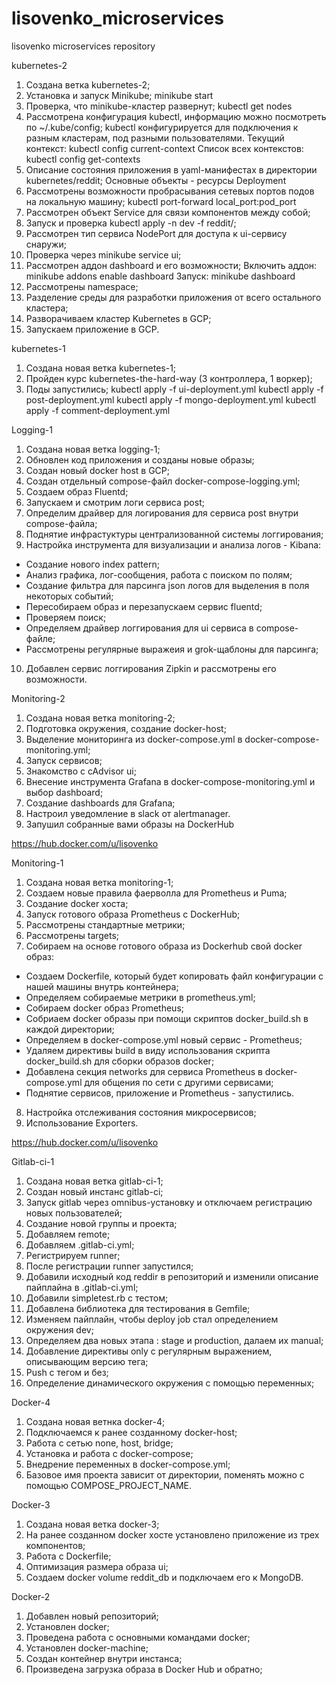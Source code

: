 # lisovenko_microservices
lisovenko microservices repository

kubernetes-2

1. Создана ветка kubernetes-2;
2. Установка и запуск Minikube;
minikube start
3. Проверка, что minikube-кластер развернут;
kubectl get nodes
4. Рассмотрена конфигурация kubectl, информацию можно посмотреть по ~/.kube/config;
kubectl конфигурируется для подключения к разным кластерам, под разными пользователями.
Текущий контекст: kubectl config current-context
Список всех контекстов: kubectl config get-contexts
5. Описание состояния приложения в yaml-манифестах в директории kubernetes/reddit;
Основные объекты - ресурсы Deployment
6. Рассмотрены возможности пробрасывания сетевых портов подов на локальную машину;
kubectl port-forward <pod-name> local_port:pod_port
7. Рассмотрен объект Service для связи компонентов между собой;
8. Запуск и проверка kubectl apply -n dev -f reddit/;
9. Рассмотрен тип сервиса NodePort для доступа к ui-сервису снаружи;
10. Проверка через minikube service ui;
11. Рассмотрен аддон dashboard и его возможности;
Включить аддон: minikube addons enable dashboard
Запуск: minikube dashboard
12. Рассмотрены namespace;
13. Разделение среды для разработки приложения от всего остального кластера;
14. Разворачиваем кластер Kubernetes в GCP;
15. Запускаем приложение в GCP.


kubernetes-1

1. Создана новая ветка kubernetes-1;
2. Пройден курс kubernetes-the-hard-way (3 контроллера, 1 воркер);
3. Поды запустились;
kubectl apply -f ui-deployment.yml
kubectl apply -f post-deployment.yml
kubectl apply -f mongo-deployment.yml
kubectl apply -f comment-deployment.yml


Logging-1

1. Создана новая ветка logging-1;
2. Обновлен код приложения и созданы новые образы;
3. Создан новый docker host в GCP;
4. Создан отдельный compose-файл docker-compose-logging.yml;
5. Создаем образ Fluentd;
6. Запускаем и смотрим логи сервиса post;
7. Определим драйвер для логирования для сервиса post внутри compose-файла;
8. Поднятие инфрастуктуры централизованной системы логгирования;
9. Настройка инструмента для визуализации и анализа логов - Kibana:
 - Создание нового index pattern;
 - Анализ графика, лог-сообщения, работа с поиском по полям;
 - Создание фильтра для парсинга json логов для выделения в поля некоторых событий;
 - Пересобираем образ и перезапускаем сервис fluentd;
 - Проверяем поиск;
 - Определяем драйвер логгирования для ui сервиса в compose-файле;
 - Рассмотрены регулярные выражеия и grok-щаблоны для парсинга;
10. Добавлен сервис логгирования Zipkin и рассмотрены его возможности.


Monitoring-2

1. Создана новая ветка monitoring-2;
2. Подготовка окружения, создание docker-host;
3. Выделение мониторинга из docker-compose.yml в docker-compose-monitoring.yml;
4. Запуск сервисов;
5. Знакомство с cAdvisor ui;
6. Внесение инструмента Grafana в docker-compose-monitoring.yml и выбор dashboard;
7. Создание dashboards для Grafana;
8. Настроил уведомление в slack от alertmanager.
9. Запушил собранные вами образы на DockerHub

https://hub.docker.com/u/lisovenko


Monitoring-1

1. Создана новая ветка monitoring-1;
2. Создаем новые правила фаерволла для Prometheus и Puma;
3. Создание docker хоста;
4. Запуск готового образа Prometheus с DockerHub;
5. Рассмотрены стандартные метрики;
6. Рассмотрены targets;
7. Собираем на основе готового образа из Dockerhub свой docker образ:
 - Создаем Dockerfile, который будет копировать файл конфигурации с нашей машины внутрь контейнера;
 - Определяем собираемые метрики в prometheus.yml;
 - Собираем docker образ Prometheus;
 - Собриаем docker образы при помощи скриптов docker_build.sh в каждой директории;
 - Определяем в docker-compose.yml новый сервис - Prometheus;
 - Удаляем директивы build в виду использования скрипта docker_build.sh для сборки образов docker;
 - Добавлена секция networks для сервиса Prometheus в docker-compose.yml для общения по сети с другими сервисами;
 - Поднятие сервисов, приложение и Prometheus - запустились.
8. Настройка отслеживания состояния микросервисов;
9. Использование Exporters.

https://hub.docker.com/u/lisovenko



Gitlab-ci-1

1. Создана новая ветка gitlab-ci-1;
2. Создан новый инстанс gitlab-ci;
3. Запуск gitlab через omnibus-установку и отключаем регистрацию новых пользователей;
4. Создание новой группы и проекта;
5. Добавляем remote;
6. Добавляем .gitlab-ci.yml;
7. Регистрируем runner;
8. После регистрации runner запустился;
9. Добавили исходный код reddir в репозиторий и изменили описание пайплайна в .gitlab-ci.yml;
10. Добавили simpletest.rb с тестом;
11. Добавлена библиотека для тестирования в Gemfile;
12. Изменяем пайплайн, чтобы deploy job стал определением окружения dev;
13. Определяем два новых этапа : stage и production, далаем их manual;
14. Добавление директивы only с регулярным выражением, описывающим версию тега;
15. Push с тегом и без;
16. Определение динамического окружения с помощью переменных;

Docker-4

1. Создана новая ветнка docker-4;
2. Подключаемся к ранее созданному docker-host;
3. Работа с сетью none, host, bridge;
4. Установка и работа с docker-compose;
5. Внедрение переменных в docker-compose.yml;
6. Базовое имя проекта зависит от директории, поменять можно с помощью COMPOSE_PROJECT_NAME.


Docker-3

1. Создана новая ветка docker-3;
2. На ранее созданном docker хосте установлено приложение из трех компонентов;
3. Работа с Dockerfile;
4. Оптимизация размера образа ui;
5. Создаем docker volume reddit_db и подключаем его к MongoDB.



Docker-2

1. Добавлен новый репозиторий;
2. Установлен docker;
3. Проведена работа с основными командами docker;
4. Установлен docker-machine;
5. Создан контейнер внутри инстанса;
6. Произведена загрузка образа в Docker Hub и обратно;
